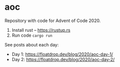 # aoc

Repository with code for Advent of Code 2020.

1. Install rust – https://rustup.rs
2. Run code `cargo run`

See posts about each day:

- Day 1: https://floatdrop.dev/blog/2020/aoc-day-1/
- Day 2: https://floatdrop.dev/blog/2020/aoc-day-2/
